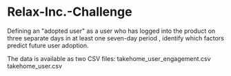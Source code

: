 # Relax-Inc.-Challenge

Defining an "adopted user" as a user who has logged into the product on three separate days in at least one seven-day
period , identify which factors predict future user adoption.

The data is available as two CSV files:
  takehome_user_engagement.csv
  takehome_user.csv
  
